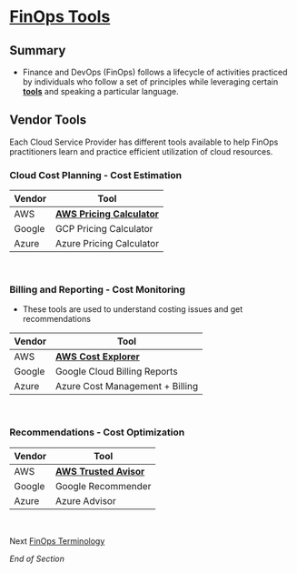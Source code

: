 # [FinOps Tools](https://www.finops.org/wg/multi-cloud-tools-and-terminology/)

## Summary
* Finance and DevOps (FinOps) follows a lifecycle of activities practiced by individuals who follow a set of principles while leveraging certain [**tools**](https://www.mindmeister.com/2725174948/06-finops-tools) and speaking a particular language.

## Vendor Tools

Each Cloud Service Provider has different tools available to help FinOps practitioners learn and practice efficient utilization of cloud resources. 

### Cloud Cost Planning - Cost Estimation

| Vendor | Tool | 
| --- | --- | 
| AWS | [**AWS Pricing Calculator**](https://calculator.aws/#/) |
| Google | GCP Pricing Calculator |  
| Azure | Azure Pricing Calculator | 
<br>

### Billing and Reporting - Cost Monitoring
* These tools are used to understand costing issues and get recommendations

| Vendor | Tool | 
| --- | --- | 
| AWS | [**AWS Cost Explorer**](https://aws.amazon.com/aws-cost-management/aws-cost-explorer/) |
| Google | Google Cloud Billing Reports |  
| Azure | Azure Cost Management + Billing | 
<br> 

### Recommendations - Cost Optimization

| Vendor | Tool | 
| --- | --- | 
| AWS | [**AWS Trusted Avisor**](https://aws.amazon.com/premiumsupport/technology/trusted-advisor/)  |
| Google | Google Recommender |  
| Azure | Azure Advisor | 
<br> 

Next [FinOps Terminology](https://github.com/jamesbuckett/finops-certified-practitioner/blob/main/07-finops-terminology.md)
<br>

*End of Section*